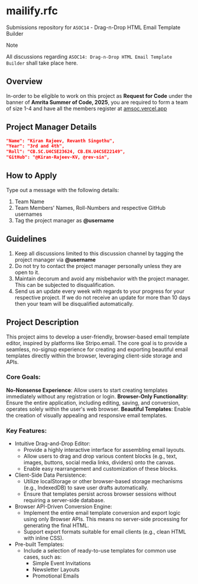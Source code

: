 # mailify.rfc
Submissions repository for `ASOC14` - Drag-n-Drop HTML Email Template Builder

> [!NOTE]
All discussions regarding `ASOC14: Drag-n-Drop HTML Email Template Builder` shall take place here.

## Overview
In-order to be eligible to work on this project as **Request for Code** under the banner of **Amrita Summer of Code, 2025**, you are required to form a team of size 1-4 and have all the members register at [amsoc.vercel.app](https://amsoc.vercel.app)

## Project Manager Details
```json
"Name": "Kiran Rajeev, Revanth Singothu",
"Year": "3rd and 4th",
"Roll": "CB.SC.U4CSE23624, CB.EN.U4CSE22149",
"GitHub": "@Kiran-Rajeev-KV, @rev-sin",
```

## How to Apply
Type out a message with the following details:
1. Team Name
2. Team Members' Names, Roll-Numbers and respective GitHub usernames
3. Tag the project manager as **@username**

## Guidelines
1. Keep all discussions limited to this discussion channel by tagging the project manager via **@username**
2. Do not try to contact the project manager personally unless they are open to it.
4. Maintain decorum and avoid any misbehavior with the project manager. This can be subjected to disqualification.
5. Send us an update every week with regards to your progress for your respective project. If we do not receive an update for more than 10 days then your team will be disqualified automatically.

## Project Description
This project aims to develop a user-friendly, browser-based email template editor, inspired by platforms like Stripo.email. The core goal is to provide a seamless, no-signup experience for creating and exporting beautiful email templates directly within the browser, leveraging client-side storage and APIs.

### Core Goals:
**No-Nonsense Experience**: Allow users to start creating templates immediately without any registration or login.
**Browser-Only Functionality**: Ensure the entire application, including editing, saving, and conversion, operates solely within the user's web browser.
**Beautiful Templates**: Enable the creation of visually appealing and responsive email templates.

### Key Features:
- Intuitive Drag-and-Drop Editor:
    - Provide a highly interactive interface for assembling email layouts.
    - Allow users to drag and drop various content blocks (e.g., text, images, buttons, social media links, dividers) onto the canvas.
    - Enable easy rearrangement and customization of these blocks.
- Client-Side Data Persistence:
    - Utilize localStorage or other browser-based storage mechanisms (e.g., IndexedDB) to save user drafts automatically.
    - Ensure that templates persist across browser sessions without requiring a server-side database.
- Browser API-Driven Conversion Engine:
    - Implement the entire email template conversion and export logic using only Browser APIs. This means no server-side processing for generating the final HTML.
    - Support export formats suitable for email clients (e.g., clean HTML with inline CSS).
- Pre-built Templates:
    - Include a selection of ready-to-use templates for common use cases, such as:
        - Simple Event Invitations
        - Newsletter Layouts
        - Promotional Emails
